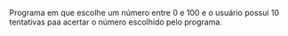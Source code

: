Programa em que escolhe um número entre 0 e 100 e o usuário possui 10 tentativas paa acertar o número escolhido pelo programa.
